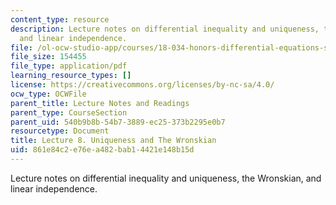 ```yaml
---
content_type: resource
description: Lecture notes on differential inequality and uniqueness, the Wronskian,
  and linear independence.
file: /ol-ocw-studio-app/courses/18-034-honors-differential-equations-spring-2009/861e84c2e76ea482bab14421e148b15d_MIT18_034s09_lec08.pdf
file_size: 154455
file_type: application/pdf
learning_resource_types: []
license: https://creativecommons.org/licenses/by-nc-sa/4.0/
ocw_type: OCWFile
parent_title: Lecture Notes and Readings
parent_type: CourseSection
parent_uid: 540b9b8b-54b7-3889-ec25-373b2295e0b7
resourcetype: Document
title: Lecture 8. Uniqueness and The Wronskian
uid: 861e84c2-e76e-a482-bab1-4421e148b15d
---
```

Lecture notes on differential inequality and uniqueness, the Wronskian, and linear independence.